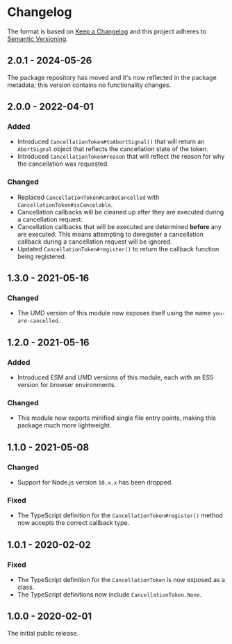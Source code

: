 # Changelog

The format is based on [Keep a Changelog](http://keepachangelog.com/) and this project adheres to [Semantic Versioning](https://semver.org/spec/v2.0.0.html).

## 2.0.1 - 2024-05-26

The package repository has moved and it's now reflected in the package metadata; this version contains no functionality changes.

## 2.0.0 - 2022-04-01

### Added

- Introduced `CancellationToken#toAbortSignal()` that will return an `AbortSignal` object that reflects the cancellation state of the token.
- Introduced `CancellationToken#reason` that will reflect the reason for why the cancellation was requested.

### Changed

- Replaced `CancellationToken#canBeCancelled` with `CancellationToken#isCancelable`.
- Cancellation callbacks will be cleaned up after they are executed during a cancellation request.
- Cancellation callbacks that will be executed are determined **before** any are executed. This means attempting to deregister a cancellation callback during a cancellation request will be ignored.
- Updated `CancellationToken#register()` to return the callback function being registered.

## 1.3.0 - 2021-05-16

### Changed

- The UMD version of this module now exposes itself using the name `you-are-cancelled`.

## 1.2.0 - 2021-05-16

### Added

- Introduced ESM and UMD versions of this module, each with an ES5 version for browser environments.

### Changed

- This module now exports minified single file entry points, making this package much more lightweight.

## 1.1.0 - 2021-05-08

### Changed

- Support for Node.js version `10.x.x` has been dropped.

### Fixed

- The TypeScript definition for the `CancellationToken#register()` method now accepts the correct callback type.

## 1.0.1 - 2020-02-02

### Fixed

- The TypeScript definition for the `CancellationToken` is now exposed as a class.
- The TypeScript definitions now include `CancellationToken.None`.

## 1.0.0 - 2020-02-01

The initial public release.
